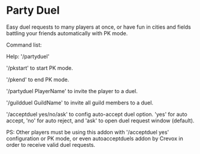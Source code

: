 # Party Duel

Easy duel requests to many players at once, or have fun in cities and fields battling your friends automatically with PK mode.

Command list:

Help: '/partyduel'

'/pkstart' to start PK mode.

'/pkend' to end PK mode.

'/partyduel PlayerName' to invite the player to a duel.

'/guildduel GuildName' to invite all guild members to a duel.

'/acceptduel yes/no/ask' to config auto-accept duel option. 'yes' for auto accept, 'no' for auto reject, and 'ask' to open duel request window (default).

PS: Other players must be using this addon with '/acceptduel yes' configuration or PK mode, or even autoacceptduels addon by Crevox in order to receive valid duel requests.
